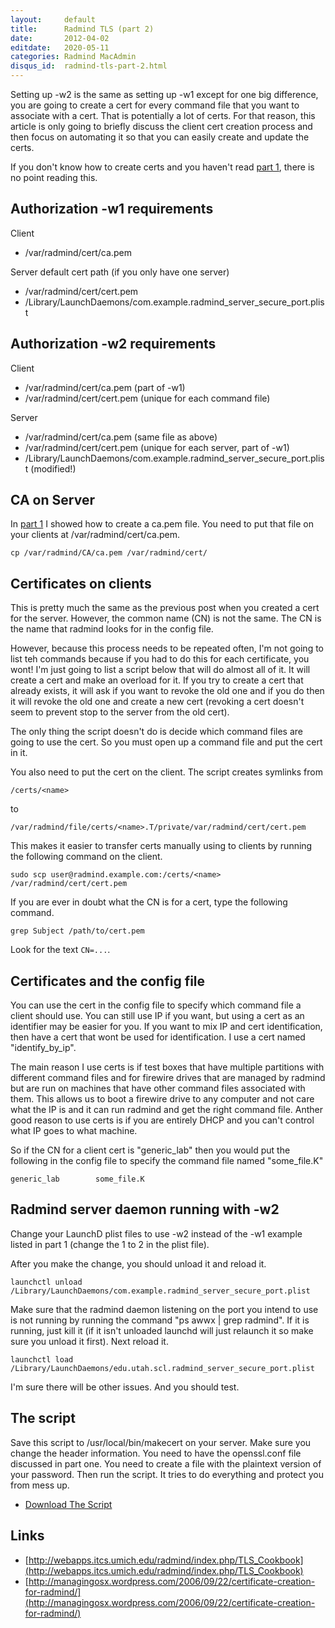 ```yaml
---
layout:     default
title:      Radmind TLS (part 2)
date:       2012-04-02
editdate:   2020-05-11
categories: Radmind MacAdmin
disqus_id:  radmind-tls-part-2.html
---
```


Setting up -w2 is the same as setting up -w1 except for one big difference, you are going to create a cert for every command file that you want to associate with a cert.  That is potentially a lot of certs.  For that reason, this article is only going to briefly discuss the client cert creation process and then focus on automating it so that you can easily create and update the certs.

If you don't know how to create certs and you haven't read [part 1](http://www.magnusviri.com/radmind-tls-part-1.html), there is no point reading this.

Authorization -w1 requirements
--------------

Client

- /var/radmind/cert/ca.pem

Server default cert path (if you only have one server)

- /var/radmind/cert/cert.pem
- /Library/LaunchDaemons/com.example.radmind_server_secure_port.plist

Authorization -w2 requirements
--------------

Client

- /var/radmind/cert/ca.pem (part of -w1)
- /var/radmind/cert/cert.pem (unique for each command file)

Server

- /var/radmind/cert/ca.pem (same file as above)
- /var/radmind/cert/cert.pem (unique for each server, part of -w1)
- /Library/LaunchDaemons/com.example.radmind_server_secure_port.plist (modified!)

CA on Server
--------------

In [part 1](http://www.magnusviri.com/radmind-tls-part-1.html) I showed how to create a ca.pem file.  You need to put that file on your clients at /var/radmind/cert/ca.pem.

    cp /var/radmind/CA/ca.pem /var/radmind/cert/

Certificates on clients
--------------------------

This is pretty much the same as the previous post when you created a cert for the server. However, the common name (CN) is not the same.  The CN is the name that radmind looks for in the config file.

However, because this process needs to be repeated often, I'm not going to list teh commands because if you had to do this for each certificate, you wont!  I'm just going to list a script below that will do almost all of it.  It will create a cert and make an overload for it.  If you try to create a cert that already exists, it will ask if you want to revoke the old one and if you do then it will revoke the old one and create a new cert (revoking a cert doesn't seem to prevent stop to the server from the old cert).

The only thing the script doesn't do is decide which command files are going to use the cert.  So you must open up a command file and put the cert in it.

You also need to put the cert on the client.  The script creates symlinks from

    /certs/<name>

to

    /var/radmind/file/certs/<name>.T/private/var/radmind/cert/cert.pem

This makes it easier to transfer certs manually using to clients by running the following command on the client.

    sudo scp user@radmind.example.com:/certs/<name> /var/radmind/cert/cert.pem

If you are ever in doubt what the CN is for a cert, type the following command.

    grep Subject /path/to/cert.pem

Look for the text `CN=...`.

Certificates and the config file
--------------------------

You can use the cert in the config file to specify which command file a client should use.  You can still use IP if you want, but using a cert as an identifier may be easier for you.  If you want to mix IP and cert identification, then have a cert that wont be used for identification.  I use a cert named "identify_by_ip".

The main reason I use certs is if test boxes that have multiple partitions with different command files and for firewire drives that are managed by radmind but are run on machines that have other command files associated with them.  This allows us to boot a firewire drive to any computer and not care what the IP is and it can run radmind and get the right command file.  Anther good reason to use certs is if you are entirely DHCP and you can't control what IP goes to what machine.

So if the CN for a client cert is "generic_lab" then you would put the following in the config file to specify the command file named "some_file.K"

    generic_lab        some_file.K

Radmind server daemon running with -w2
---------------------------------------

Change your LaunchD plist files to use -w2 instead of the -w1 example listed in part 1 (change the 1 to 2 in the plist file).

After you make the change, you should unload it and reload it.

    launchctl unload /Library/LaunchDaemons/com.example.radmind_server_secure_port.plist

<p>Make sure that the radmind daemon listening on the port you intend to use is not running by running the command "ps awwx | grep radmind". If it is running, just kill it (if it isn't unloaded launchd will just relaunch it so make sure you unload it first). Next reload it.</p>

    launchctl load /Library/LaunchDaemons/edu.utah.scl.radmind_server_secure_port.plist

I'm sure there will be other issues. And you should test.

The script
---------------------------------------

Save this script to /usr/local/bin/makecert on your server.  Make sure you change the header information.  You need to have the openssl.conf file discussed in part one.  You need to create a file with the plaintext version of your password.  Then run the script.  It tries to do everything and protect you from mess up.

- [Download The Script](../blog/20110128_radmind_certs/makecert)

Links
---------------------------------------

- [http://webapps.itcs.umich.edu/radmind/index.php/TLS_Cookbook](http://webapps.itcs.umich.edu/radmind/index.php/TLS_Cookbook)
- [http://managingosx.wordpress.com/2006/09/22/certificate-creation-for-radmind/](http://managingosx.wordpress.com/2006/09/22/certificate-creation-for-radmind/)
